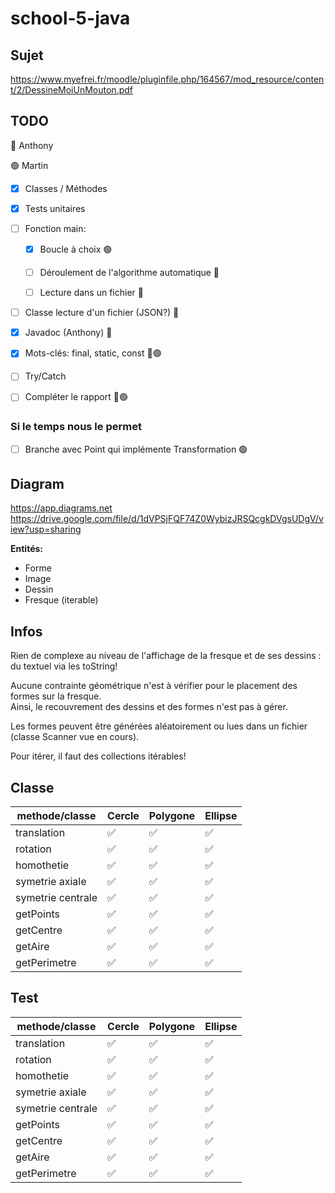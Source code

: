 # school-5-java

## Sujet
https://www.myefrei.fr/moodle/pluginfile.php/164567/mod_resource/content/2/DessineMoiUnMouton.pdf     

## TODO
🔵 Anthony 

🟢 Martin

- [X] Classes / Méthodes
- [X] Tests unitaires
- [ ]  Fonction main:

   - [X] Boucle à choix 🟢
   
   - [ ] Déroulement de l'algorithme automatique 🔵
   
   - [ ] Lecture dans un fichier 🔵
   
- [ ] Classe lecture d'un fichier (JSON?) 🔵
- [X] Javadoc (Anthony) 🔵
- [X] Mots-clés: final, static, const 🔵🟢
- [ ] Try/Catch
- [ ] Compléter le rapport 🔵🟢

### Si le temps nous le permet
- [ ] Branche avec Point qui implémente Transformation 🟢

## Diagram

https://app.diagrams.net    
https://drive.google.com/file/d/1dVPSjFQF74Z0WybizJRSQcgkDVgsUDgV/view?usp=sharing

**Entités:**     
- Forme
- Image
- Dessin
- Fresque (iterable)

## Infos
Rien de complexe au niveau de l'affichage de la fresque et de ses dessins : du textuel via les toString!      

Aucune contrainte géométrique n'est à vérifier pour le placement des formes sur la fresque.     
Ainsi, le recouvrement des dessins et des formes n'est pas à gérer.      

Les formes peuvent être générées aléatoirement ou lues dans un fichier (classe Scanner vue en cours).     

Pour itérer, il faut des collections itérables!      

## Classe

methode/classe    | Cercle | Polygone | Ellipse |
----------------- | ------ | -------- |---------|
translation       |   ✅   |    ✅    |   ✅    |
rotation          |   ✅   |    ✅    |   ✅    |
homothetie        |   ✅   |    ✅    |   ✅    |
symetrie axiale   |   ✅   |    ✅    |   ✅    |
symetrie centrale |   ✅   |    ✅    |   ✅    |
getPoints         |   ✅   |    ✅    |   ✅    |
getCentre         |   ✅   |    ✅    |   ✅    |
getAire           |   ✅   |    ✅    |   ✅    |
getPerimetre      |   ✅   |    ✅    |   ✅    |

## Test

methode/classe    | Cercle | Polygone | Ellipse |
----------------- | ------ | -------- |---------|
translation       |   ✅   |    ✅    |   ✅    |
rotation          |   ✅   |    ✅    |   ✅    |
homothetie        |   ✅   |    ✅    |   ✅    |
symetrie axiale   |   ✅   |    ✅    |   ✅    |
symetrie centrale |   ✅   |    ✅    |   ✅    |
getPoints         |   ✅   |    ✅    |   ✅    |
getCentre         |   ✅   |    ✅    |   ✅    |
getAire           |   ✅   |    ✅    |   ✅    |
getPerimetre      |   ✅   |    ✅    |   ✅    |